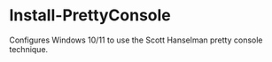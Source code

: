 # Install-PrettyConsole
Configures Windows 10/11 to use the Scott Hanselman pretty console technique.
